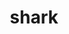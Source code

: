 ---
layout: smileys&emotion
title: shark
emoji: shark
permalink: 🦈.html
image: assets/img/3moji/shark.png
---
